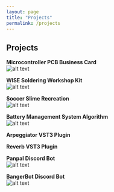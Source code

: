 ```yaml
---
layout: page
title: "Projects"
permalink: /projects
---
```


## Projects
**Microcontroller PCB Business Card**
<br/> ![alt text](https://github.com/user-attachments/assets/ebbc5b6c-ed05-4e79-85da-af9b208fcdcf
 "PCB Business Card")

**WISE Soldering Workshop Kit**
<br/> ![alt text](https://github.com/user-attachments/assets/2cf58a56-a75b-4676-9226-4b1fb36f42fe
 "WISE Soldering Workshop Kit")

**Soccer Slime Recreation**
<br/> ![alt text](https://github.com/user-attachments/assets/90c05d8f-439b-41f2-ad51-a194010e80df
 "Soccer Slime Recreation")

**Battery Management System Algorithm**
<br/> ![alt text](https://devpost.com/software/battery-management-algorithm "BMS Algorithm")

**Arpeggiator VST3 Plugin**
<br/>

**Reverb VST3 Plugin**
<br/>

**Panpal Discord Bot**
<br/> ![alt text](https://github.com/user-attachments/assets/2017c530-34e9-4237-b749-975ef45a9078
 "PanPal Discord Bot Profile")

**BangerBot Discord Bot**
<br/> ![alt text](https://github.com/user-attachments/assets/23ea90bb-345a-45f2-acb3-370d970b27a2
 "BangerBot Discord Bot Profile")
